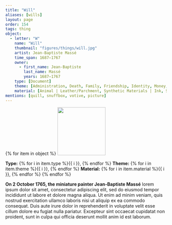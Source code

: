 ```yaml
---
title: "Will"
aliases: [wills]
layout: page
order: 154
tags: thing
object:
  - letter: "W"
    name: "Will"
    thumbnail: "figures/things/will.jpg"
    artist: Jean-Baptiste Massé
    time_span: 1687–1767
    owner:
      - first_name: Jean-Baptiste
        last_name: Massé
        years: 1687–1767
    type: [Document]
    theme: [Administration, Death, Family, Friendship, Identity, Money, Religion]
    material: [Animal | Leather/Parchment, Synthetic Materials | Ink, Synthetic Materials | Paper]
mentions: [quill, snuffbox, votive, picture]
---
```


{% for item in object %}
<img src="/_assets/images/{{ item.thumbnail }}" width="150"/>

**Type:** {% for i in item.type %}{{ i }}, {% endfor %}
**Theme:** {% for i in item.theme %}{{ i }}, {% endfor %}
**Material:** {% for i in item.material %}{{ i }}, {% endfor %}
{% endfor %}

**On 2 October 1765, the miniature painter Jean-Baptiste Massé** lorem ipsum dolor sit amet, consectetur adipiscing elit, sed do eiusmod tempor incididunt ut labore et dolore magna aliqua. Ut enim ad minim veniam, quis nostrud exercitation ullamco laboris nisi ut aliquip ex ea commodo consequat. Duis aute irure dolor in reprehenderit in voluptate velit esse cillum dolore eu fugiat nulla pariatur. Excepteur sint occaecat cupidatat non proident, sunt in culpa qui officia deserunt mollit anim id est laborum.